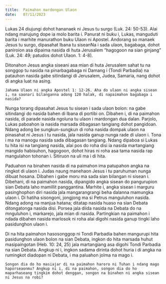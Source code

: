 ```yaml
---
title:  Paimahon mardongan Ulaon
date:   07/11/2023
---
```


Lukas 24 diujungi dohot hananaek ni Jesus tu surgo (Luk. 24: 50-53). Alai ndang marujung dope ia molo barita i. Panurat ni buku i, Lukas, manguduti barita i marhite manurathon buku Ulaon ni Apostel. Andorang so manaek Jesus tu surgo, dipasahat Ibana tu siseanNa i sada ulaon, bagabaga, dohot paniroion asa dipaima nasida di huta Jerusalem “hagogoon na sian ginjang” (Luk. 24: 49; patudos dohot Ulaon. 1: 4-8).

Ditonahon Jesus angka siseani asa mian di huta Jerusalem sahat tu na songgop tu nasida na pinarbagabaga ni Damang i (Tondi Parbadia) na patauhon nasida gabe sitindangi di Jerusalem, Judea, Samaria, nang dohot di angka luat na asing.

`Jahama Ulaon ni angka Apostel 1: 12-26. Aha do ulaon ni angka sisean i, na saonari bilanganna adong 120 halak, di napaimahon bagabaga i nasida?`

Nunga torang dipasahat Jesus tu sisean i sada ulaon bolon: na gabe sitindangi do nasida bahen di Ibana di portibi on. Dibahen i, di na paimahon nasida, di parade nasida ngoluna tu ulaon i mardongan dua dalan. Parjolo, Lukas paboahon ia nasida marsada dibagasan tangiang dohot pangidoan. Ndang adong be sungkun-sungkun di roha nasida dompak ulaon na pinasahat ni Jesus i tu nasida, jala nasida ganup nunga rade di ulaon i. Tona i ma na manogu nasida sada dibagasan tangiang. Ndang dipaboa si Lukas tu hita isi na tangiang nasida, alai pos do roha disi ia nasida martangiang mangido habisuhon, hagogoon, dohot hiras ni roha asa tama nasida rap mangulahon tohonan i. Sitiruon na uli ma i di hita.

Paduahon na binahen nasida di na paimahon ima patupahon angka na ringkot di ulaon i. Judas naung manehaon Jesus i tu paruhuman nunga dibuat hosana. Dibahen i gabe moru ma sada sian bilangan ni sisean i. Dibehani, di na paimahon nasida, dipangido angka sisean do pangurupion sian Debata laho mamillit panggantina. Marhite i, angka sisean i marguru pasinghophon diri nasida jala mangarangrangi beha dalanna mamungka ulaon i. Di hatiha sisongoni, jongjong ma si Petrus manguluhon nasida. Ndang adong na manjua hatana; ditatap nasida huaso na sian Debata ditongatonga nasida disi. Porsea jala diida nasida na Debata do na mnguluhon i, markarejo, jala mian di nasida. Partingkian na paimahon i ndada dibahen nasida marlosok ni roha alai digohi nasida ganup tingki laho pasidunghon ulaon i.

Di na hita paimahon hasosonggop ni Tondi Parbadia bahen mangurupi hita pasidunghon ulaon bolon na sian Debata, ingkon do hita marsada huhut masipaingotan (Heb. 10: 24, 25) jala martangiang asa digohi Tondi Parbadia na sian Debata. Angkup ni i, ingkon sadama dirinta dohot huria i di angka na rumingkot diadopan ni Debata, i ma paluahon jolma na mago i.

`Songon dia do ho masiajar di na paimahon haroro ni Tuhan i ndang mago haporseaonmu? Angkup ni i, di na paimahon, songon dia do ho maparhaseang tingkim dohot denggan, songon na binahen ni angka sisean ni Jesus na robi?`